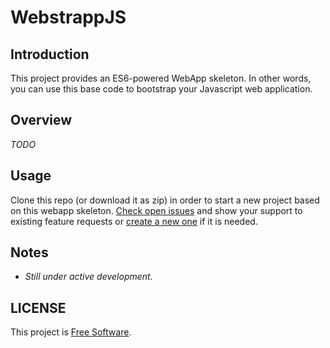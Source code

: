 # WebstrappJS

## Introduction
This project provides an ES6-powered WebApp skeleton.
In other words, you can use this base code to bootstrap your Javascript web application.

## Overview
_TODO_

## Usage
Clone this repo (or download it as zip) in order to start a new project based on this webapp skeleton.
[Check open issues](https://github.com/dbautistav/WebstrappJS/issues) and show your support to existing feature requests or [create a new one](https://github.com/dbautistav/WebstrappJS/issues/new) if it is needed.

## Notes
- _Still under active development._

## LICENSE
This project is [Free Software](https://github.com/dbautistav/WebstrappJS/blob/master/LICENSE).
